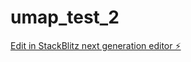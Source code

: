 # umap_test_2

[Edit in StackBlitz next generation editor ⚡️](https://stackblitz.com/~/github.com/Junne-arch/umap_test_2)